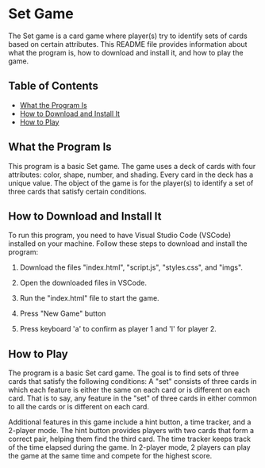 # Set Game
The Set game is a card game where player(s) try to identify sets of cards based on certain attributes. This README file provides information about what the program is, how to download and install it, and how to play the game.

## Table of Contents

- [What the Program Is](#what-the-program-is)
- [How to Download and Install It](#how-to-download-and-install-it)
- [How to Play](#how-to-play)

## What the Program Is

This program is a basic Set game. The game uses a deck of cards with four attributes: color, shape, number, and shading. Every card in the deck has a unique value. The object of the game is for the player(s) to identify a set of three cards that satisfy certain conditions.

## How to Download and Install It

To run this program, you need to have Visual Studio Code (VSCode) installed on your machine. Follow these steps to download and install the program:

1. Download the files "index.html", "script.js", "styles.css", and "imgs".

2. Open the downloaded files in VSCode.

3. Run the "index.html" file to start the game.

4. Press "New Game" button

5. Press keyboard 'a' to confirm as player 1 and 'l' for player 2.

## How to Play

The program is a basic Set card game. The goal is to find sets of three cards that satisfy the following conditions: A "set" consists of three cards in which each feature is either the same on each card or is different on each card.  That is to say, any feature in the "set"  of three cards in either common to all the cards or is different on each card.

Additional features in this game include a hint button, a time tracker, and a 2-player mode. The hint button provides players with two cards that form a correct pair, helping them find the third card. The time tracker keeps track of the time elapsed during the game. In 2-player mode, 2 players can play the game at the same time and compete for the highest score.
